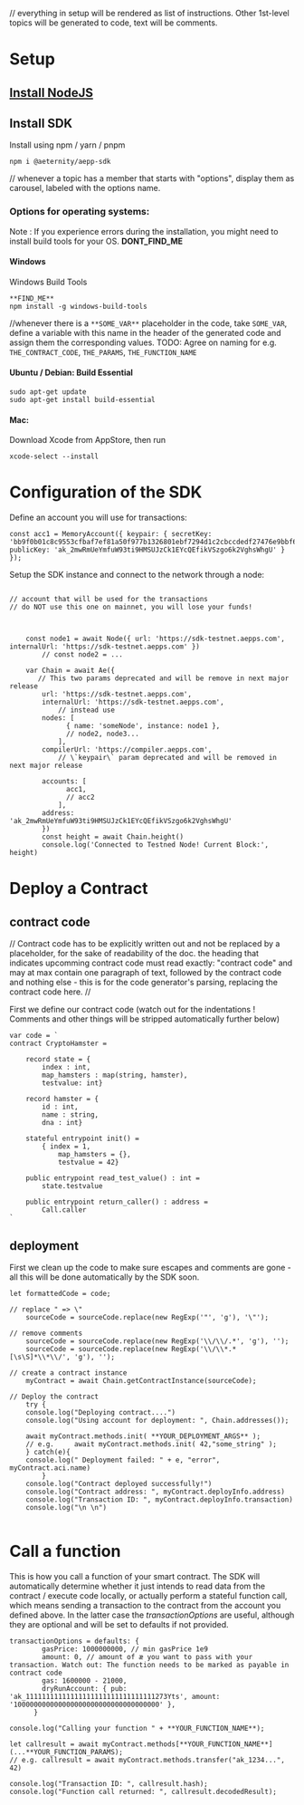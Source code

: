 
// everything in setup will be rendered as list of instructions. Other 1st-level topics will be generated to code, text will be comments.
# Setup

## [Install NodeJS](https://nodejs.org/en/download/)

## Install SDK
Install using npm / yarn / pnpm

```
npm i @aeternity/aepp-sdk
``` 

// whenever a topic has a member that starts with "options", display them as carousel, labeled with the options name.

### Options for operating systems:
Note : If you experience errors during the installation, you might need to install build tools for your OS.
**DONT_FIND_ME**

#### Windows
Windows Build Tools
```
**FIND_ME**
npm install -g windows-build-tools
```

//whenever there is a ```**SOME_VAR**``` placeholder in the code, take ```SOME_VAR```, define a variable with this name in the header of the generated code and assign them the corresponding values. TODO: Agree on naming for e.g. ```THE_CONTRACT_CODE```, ```THE_PARAMS```, ```THE_FUNCTION_NAME```

#### Ubuntu / Debian: Build Essential
```
sudo apt-get update
sudo apt-get install build-essential
```
#### Mac: 
Download Xcode from AppStore, then run

```
xcode-select --install
```

# Configuration of the SDK

Define an account you will use for transactions: 

```
const acc1 = MemoryAccount({ keypair: { secretKey: 'bb9f0b01c8c9553cfbaf7ef81a50f977b1326801ebf7294d1c2cbccdedf27476e9bbf604e611b5460a3b3999e9771b6f60417d73ce7c5519e12f7e127a1225ca', publicKey: 'ak_2mwRmUeYmfuW93ti9HMSUJzCk1EYcQEfikVSzgo6k2VghsWhgU' } });
```
Setup the SDK instance and connect to the network through a node:

```

// account that will be used for the transactions 
// do NOT use this one on mainnet, you will lose your funds!

      

    const node1 = await Node({ url: 'https://sdk-testnet.aepps.com', internalUrl: 'https://sdk-testnet.aepps.com' })
        // const node2 = ...
      
    var Chain = await Ae({
       // This two params deprecated and will be remove in next major release
        url: 'https://sdk-testnet.aepps.com',
        internalUrl: 'https://sdk-testnet.aepps.com',
            // instead use
        nodes: [
              { name: 'someNode', instance: node1 },
              // node2, node3...
            ],
        compilerUrl: 'https://compiler.aepps.com',
            // \`keypair\` param deprecated and will be removed in next major release
           
        accounts: [
              acc1,
              // acc2
            ],
        address: 'ak_2mwRmUeYmfuW93ti9HMSUJzCk1EYcQEfikVSzgo6k2VghsWhgU'
        })
        const height = await Chain.height()
        console.log('Connected to Testned Node! Current Block:', height)
```

# Deploy a Contract



## contract code

// Contract code has to be explicitly written out and not be replaced by a placeholder, for the sake of readability of the doc. the heading that indicates upcomming contract code must read exactly: "contract code" and may at max contain one paragraph of text, followed by the contract code and nothing else - this is for the code generator's parsing, replacing the contract code here. //

First we define our contract code (watch out for the indentations ! Comments and other things will be stripped automatically further below)

```
var code = `
contract CryptoHamster =

    record state = {
        index : int, 
        map_hamsters : map(string, hamster), 
        testvalue: int}

    record hamster = {
        id : int,
        name : string,
        dna : int}

    stateful entrypoint init() = 
        { index = 1,
            map_hamsters = {},
            testvalue = 42}
    
    public entrypoint read_test_value() : int =
        state.testvalue
    
    public entrypoint return_caller() : address =
        Call.caller
`
```

## deployment
First we clean up the code to make sure escapes and comments are gone - all this will be done automatically by the SDK soon.
```
let formattedCode = code;

// replace " => \"
    sourceCode = sourceCode.replace(new RegExp('"', 'g'), '\"');
          
// remove comments
    sourceCode = sourceCode.replace(new RegExp('\\/\\/.*', 'g'), '');
    sourceCode = sourceCode.replace(new RegExp('\\/\\*.*[\s\S]*\\*\\/', 'g'), '');
    
// create a contract instance
    myContract = await Chain.getContractInstance(sourceCode);
    
// Deploy the contract
    try {
    console.log("Deploying contract....")
    console.log("Using account for deployment: ", Chain.addresses());
    
    await myContract.methods.init( **YOUR_DEPLOYMENT_ARGS** );
    // e.g.     await myContract.methods.init( 42,"some_string" );
    } catch(e){
    console.log(" Deployment failed: " + e, "error",  myContract.aci.name)
        }
    console.log("Contract deployed successfully!")
    console.log("Contract address: ", myContract.deployInfo.address)
    console.log("Transaction ID: ", myContract.deployInfo.transaction)
    console.log("\n \n")
    
```

# Call a function 

This is how you call a function of your smart contract. The SDK will automatically determine whether it just intends to read data from the contract / execute code locally, or actually perform a stateful function call, which means sending a transaction to the contract from the account you defined above. In the latter case the *transactionOptions*  are useful, although they are optional and will be set to defaults if not provided.
```
transactionOptions = defaults: {
        gasPrice: 1000000000, // min gasPrice 1e9
        amount: 0, // amount of æ you want to pass with your transaction. Watch out: The function needs to be marked as payable in contract code
        gas: 1600000 - 21000,
        dryRunAccount: { pub: 'ak_11111111111111111111111111111111273Yts', amount: '100000000000000000000000000000000000' },
      }

console.log("Calling your function " + **YOUR_FUNCTION_NAME**);
        
let callresult = await myContract.methods[**YOUR_FUNCTION_NAME**](...**YOUR_FUNCTION_PARAMS);
// e.g. callresult = await myContract.methods.transfer("ak_1234...", 42)

console.log("Transaction ID: ", callresult.hash);
console.log("Function call returned: ", callresult.decodedResult);
```

